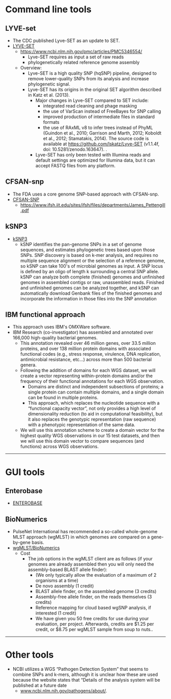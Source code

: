 # Command line tools

## LYVE-set
* The CDC published Lyve-SET as an update to SET. 
* [LYVE-SET](https://github.com/lskatz/lyve-SET)
  * https://www.ncbi.nlm.nih.gov/pmc/articles/PMC5346554/
    *  Lyve-SET requires as input a set of raw reads
    * phylogenetically related reference genome assembly
  * Overview:
    * Lyve-SET is a high quality SNP (hqSNP) pipeline, designed to remove lower-quality SNPs from its analysis and increase phylogenetic signal.
    * Lyve-SET has its origins in the original SET algorithm described in Katz et al. (2013).
      * Major changes in Lyve-SET compared to SET include:
        * integrated read cleaning and phage masking
        * the use of VarScan instead of FreeBayes for SNP calling
        * improved production of intermediate files in standard formats
        * the use of RAxML v8 to infer trees instead of PhyML (Guindon et al., 2010; Garrison and Marth, 2012; Koboldt et al., 2012; Stamatakis, 2014). The source code is available at https://github.com/lskatz/Lyve-SET (v1.1.4f, doi: 10.5281/zenodo.163647).
.
      * Lyve-SET has only been tested with Illumina reads and default settings are optimized for Illumina data, but it can accept FASTQ files from any platform. 


## CFSAN-snp
* The FDA uses a core genome SNP-based approach with CFSAN-snp.
* [CFSAN-SNP](https://github.com/CFSAN-Biostatistics/snp-pipeline)
  * https://www.ifsh.iit.edu/sites/ifsh/files/departments/James_Pettengill.pdf

## kSNP3
* [kSNP3](https://sourceforge.net/projects/ksnp/files/)
  * kSNP identifies the pan-genome SNPs in a set of genome sequences, and estimates phylogenetic trees based upon those SNPs. SNP discovery is based on k-mer analysis, and requires no multiple sequence alignment or the selection of a reference genome, so kSNP can take 100's of microbial genomes as input. A SNP locus is defined by an oligo of length k surrounding a central SNP allele. kSNP can analyze both complete (finished) genomes and unfinished genomes in assembled contigs or raw, unassembled reads. Finished and unfinished genomes can be analyzed together, and kSNP can automatically download Genbank files of the finished genomes and incorporate the information in those files into the SNP annotation
  
## IBM functional approach
* This approach uses IBM's OMXWare software.
* IBM Research (co-investigator) has assembled and annotated over 166,000 high-quality
bacterial genomes. 
  * This annotation revealed over 46 million genes, over 33.5 million proteins, and over 138 million protein domains with associated functional codes (e.g., stress response, virulence, DNA replication, antimicrobial resistance, etc…) across more than 500 bacterial genera.
  * Following the addition of domains for each WGS dataset, we will create a vector representing within-protein domains and/or the frequency of their functional annotations for each WGS observation.
    * Domains are distinct and independent subsections of proteins; a single protein can contain multiple domains, and a single domain can be found in multiple proteins.
    * This approach, which replaces the nucleotide sequence with a “functional capacity vector”, not only provides a high level of dimensionality reduction (to aid in computational feasibility), but it also replaces the genotypic representation (raw sequence) with a phenotypic representation of the same data.
  * We will use this annotation scheme to create a domain vector for the highest quality WGS observations in our 15 test datasets, and then we will use this domain vector to compare sequences (and functions) across WGS observations.

-----
# GUI tools

## Enterobase
* [ENTEROBASE](https://github.com/zheminzhou/EToKi)

## BioNumerics
* PulseNet International has recommended a so-called whole-genome MLST approach (wgMLST) in which genomes are compared on a gene-by-gene basis.
* [wgMLST/BioNumerics](https://www.applied-maths.com/applications/wgmlst)
  * Cost
    * The job options in the wgMLST client are as follows (if your genomes are already assembled then you will only need the assembly-based BLAST allele finder):
      * (We only typically allow the evaluation of a maximum of 2 organisms at a time)
      * De novo assembly (1 credit)
      * BLAST allele finder, on the assembled genome (3 credits)
      * Assembly-free allele finder, on the reads themselves (3 credits)
      * Reference mapping for cloud based wgSNP analysis, if interested (1 credit) 
      * We have given you 50 free credits for use during your evaluation, per project. Afterwards, credits are $1.25 per credit, or $8.75 per wgMLST sample from soup to nuts..

-----
# Other tools
* NCBI utilizes a WGS “Pathogen Detection System” that seems to combine SNPs and k-mers, although it is unclear how these are used because the website states that “Details of the analysis system will be published at a future date 
  * www.ncbi.nlm.nih.gov/pathogens/about/.
